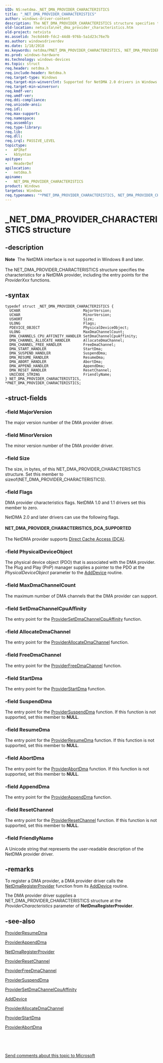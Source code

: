 ```yaml
---
UID: NS:netdma._NET_DMA_PROVIDER_CHARACTERISTICS
title: "_NET_DMA_PROVIDER_CHARACTERISTICS"
author: windows-driver-content
description: The NET_DMA_PROVIDER_CHARACTERISTICS structure specifies the characteristics for a NetDMA provider, including the entry points for the ProviderXxx functions.
old-location: netvista\net_dma_provider_characteristics.htm
old-project: netvista
ms.assetid: 7ec6d449-fdc2-44d8-976b-5a1d23c76e7b
ms.author: windowsdriverdev
ms.date: 1/18/2018
ms.keywords: netdma/PNET_DMA_PROVIDER_CHARACTERISTICS, NET_DMA_PROVIDER_CHARACTERISTICS structure [Network Drivers Starting with Windows Vista], PNET_DMA_PROVIDER_CHARACTERISTICS structure pointer [Network Drivers Starting with Windows Vista], NET_DMA_PROVIDER_CHARACTERISTICS, netdma_ref_24841207-9eca-483b-9ee5-81e7f24b62e6.xml, netvista.net_dma_provider_characteristics, PNET_DMA_PROVIDER_CHARACTERISTICS, *PNET_DMA_PROVIDER_CHARACTERISTICS, _NET_DMA_PROVIDER_CHARACTERISTICS, netdma/NET_DMA_PROVIDER_CHARACTERISTICS
ms.prod: windows-hardware
ms.technology: windows-devices
ms.topic: struct
req.header: netdma.h
req.include-header: Netdma.h
req.target-type: Windows
req.target-min-winverclnt: Supported for NetDMA 2.0 drivers in Windows Server 2008. (Added FriendlyName   member.) Supported for NetDMA 1.1 drivers in Windows Server 2008. Supported for NetDMA 1.0 drivers in   Windows Server 2008 and Windows Vista.
req.target-min-winversvr: 
req.kmdf-ver: 
req.umdf-ver: 
req.ddi-compliance: 
req.unicode-ansi: 
req.idl: 
req.max-support: 
req.namespace: 
req.assembly: 
req.type-library: 
req.lib: 
req.dll: 
req.irql: PASSIVE_LEVEL
topictype:
-	APIRef
-	kbSyntax
apitype:
-	HeaderDef
apilocation:
-	netdma.h
apiname:
-	NET_DMA_PROVIDER_CHARACTERISTICS
product: Windows
targetos: Windows
req.typenames: "*PNET_DMA_PROVIDER_CHARACTERISTICS, NET_DMA_PROVIDER_CHARACTERISTICS"
---
```


# _NET_DMA_PROVIDER_CHARACTERISTICS structure


## -description


<div class="alert"><b>Note</b>  The NetDMA interface is not supported in Windows 8 and later.</div><div> </div>The NET_DMA_PROVIDER_CHARACTERISTICS structure specifies the characteristics for a NetDMA provider,
  including the entry points for the 
  <i>ProviderXxx</i> functions.


## -syntax


````
typedef struct _NET_DMA_PROVIDER_CHARACTERISTICS {
  UCHAR                             MajorVersion;
  UCHAR                             MinorVersion;
  USHORT                            Size;
  ULONG                             Flags;
  PDEVICE_OBJECT                    PhysicalDeviceObject;
  ULONG                             MaxDmaChannelCount;
  DMA_CHANNELS_CPU_AFFINITY_HANDLER SetDmaChannelCpuAffinity;
  DMA_CHANNEL_ALLOCATE_HANDLER      AllocateDmaChannel;
  DMA_CHANNEL_FREE_HANDLER          FreeDmaChannel;
  DMA_START_HANDLER                 StartDma;
  DMA_SUSPEND_HANDLER               SuspendDma;
  DMA_RESUME_HANDLER                ResumeDma;
  DMA_ABORT_HANDLER                 AbortDma;
  DMA_APPEND_HANDLER                AppendDma;
  DMA_RESET_HANDLER                 ResetChannel;
  UNICODE_STRING                    FriendlyName;
} NET_DMA_PROVIDER_CHARACTERISTICS, *PNET_DMA_PROVIDER_CHARACTERISTICS;
````


## -struct-fields




### -field MajorVersion

The major version number of the DMA provider driver.


### -field MinorVersion

The minor version number of the DMA provider driver.


### -field Size

The size, in bytes, of this NET_DMA_PROVIDER_CHARACTERISTICS structure. Set this member to 
     sizeof(NET_DMA_PROVIDER_CHARACTERISTICS).


### -field Flags

DMA provider characteristics flags. NetDMA 1.0 and 1.1 drivers set this member to zero.
     

NetDMA 2.0 and later drivers can use the following flags.




#### NET_DMA_PROVIDER_CHARACTERISTICS_DCA_SUPPORTED

The NetDMA provider supports 
       <a href="https://docs.microsoft.com/en-us/windows-hardware/drivers/network/direct-cache-access--dca-">Direct Cache Access (DCA)</a>.


### -field PhysicalDeviceObject

The physical device object (PDO) that is associated with the DMA provider. The Plug and Play (PnP)
     manager supplies a pointer to the PDO at the 
     <i>PhysicalDeviceObject</i> parameter to the 
     <a href="https://msdn.microsoft.com/library/windows/hardware/ff540521">AddDevice</a> routine.


### -field MaxDmaChannelCount

The maximum number of DMA channels that the DMA provider can support.


### -field SetDmaChannelCpuAffinity

The entry point for the 
     <a href="..\netdma\nc-netdma-dma_channels_cpu_affinity_handler.md">
     ProviderSetDmaChannelCpuAffinity</a> function.


### -field AllocateDmaChannel

The entry point for the 
     <a href="..\netdma\nc-netdma-dma_channel_allocate_handler.md">
     ProviderAllocateDmaChannel</a> function.


### -field FreeDmaChannel

The entry point for the 
     <a href="..\netdma\nc-netdma-dma_channel_free_handler.md">
     ProviderFreeDmaChannel</a> function.


### -field StartDma

The entry point for the 
     <a href="..\netdma\nc-netdma-dma_start_handler.md">ProviderStartDma</a> function.


### -field SuspendDma

The entry point for the 
     <a href="..\netdma\nc-netdma-dma_suspend_handler.md">ProviderSuspendDma</a> function. If this
     function is not supported, set this member to <b>NULL</b>.


### -field ResumeDma

The entry point for the 
     <a href="..\netdma\nc-netdma-dma_resume_handler.md">ProviderResumeDma</a> function. If this
     function is not supported, set this member to <b>NULL</b>.


### -field AbortDma

The entry point for the 
     <a href="..\netdma\nc-netdma-dma_abort_handler.md">ProviderAbortDma</a> function. If this
     function is not supported, set this member to <b>NULL</b>.


### -field AppendDma

The entry point for the 
     <a href="..\netdma\nc-netdma-dma_append_handler.md">ProviderAppendDma</a> function.


### -field ResetChannel

The entry point for the 
     <a href="..\netdma\nc-netdma-dma_reset_handler.md">ProviderResetChannel</a> function. If
     this function is not supported, set this member to <b>NULL</b>.


### -field FriendlyName

A Unicode string that represents the user-readable description of the NetDMA provider
     driver.


## -remarks


To register a DMA provider, a DMA provider driver calls the 
    <a href="..\netdma\nf-netdma-netdmaregisterprovider.md">NetDmaRegisterProvider</a> function
    from its 
    <a href="https://msdn.microsoft.com/library/windows/hardware/ff540521">AddDevice</a> routine.

The DMA provider driver supplies a NET_DMA_PROVIDER_CHARACTERISTICS structure at the 
    <i>ProviderCharacteristics</i> parameter of 
    <b>NetDmaRegisterProvider</b>.



## -see-also

<a href="..\netdma\nc-netdma-dma_resume_handler.md">ProviderResumeDma</a>

<a href="..\netdma\nc-netdma-dma_append_handler.md">ProviderAppendDma</a>

<a href="..\netdma\nf-netdma-netdmaregisterprovider.md">NetDmaRegisterProvider</a>

<a href="..\netdma\nc-netdma-dma_reset_handler.md">ProviderResetChannel</a>

<a href="..\netdma\nc-netdma-dma_channel_free_handler.md">ProviderFreeDmaChannel</a>

<a href="..\netdma\nc-netdma-dma_suspend_handler.md">ProviderSuspendDma</a>

<a href="..\netdma\nc-netdma-dma_channels_cpu_affinity_handler.md">
   ProviderSetDmaChannelCpuAffinity</a>

<a href="https://msdn.microsoft.com/library/windows/hardware/ff540521">AddDevice</a>

<a href="..\netdma\nc-netdma-dma_channel_allocate_handler.md">ProviderAllocateDmaChannel</a>

<a href="..\netdma\nc-netdma-dma_start_handler.md">ProviderStartDma</a>

<a href="..\netdma\nc-netdma-dma_abort_handler.md">ProviderAbortDma</a>

 

 

<a href="mailto:wsddocfb@microsoft.com?subject=Documentation%20feedback [netvista\netvista]:%20NET_DMA_PROVIDER_CHARACTERISTICS structure%20 RELEASE:%20(1/18/2018)&amp;body=%0A%0APRIVACY STATEMENT%0A%0AWe use your feedback to improve the documentation. We don't use your email address for any other purpose, and we'll remove your email address from our system after the issue that you're reporting is fixed. While we're working to fix this issue, we might send you an email message to ask for more info. Later, we might also send you an email message to let you know that we've addressed your feedback.%0A%0AFor more info about Microsoft's privacy policy, see http://privacy.microsoft.com/en-us/default.aspx." title="Send comments about this topic to Microsoft">Send comments about this topic to Microsoft</a>


